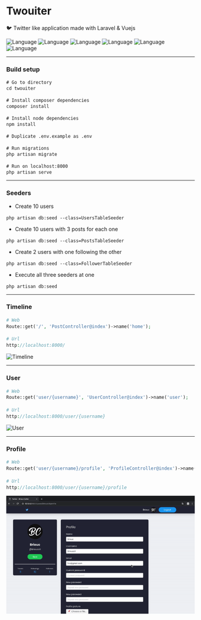 # Twouiter

🐦 Twitter like application made with Laravel & Vuejs

![Language](https://img.shields.io/badge/Language-Laravel-orange.svg)  ![Language](https://img.shields.io/badge/Language-Vuejs-green.svg) ![Language](https://img.shields.io/badge/Language-mysql-blue.svg) ![Language](https://img.shields.io/badge/Language-Blade-e44b23.svg) ![Language](https://img.shields.io/badge/Framework-SCSS-pink.svg) ![Language](https://img.shields.io/badge/Framework-Bulma-green.svg)

----------

### Build setup

 
```shell
# Go to directory
cd twouiter

# Install composer dependencies
composer install

# Install node dependencies
npm install

# Duplicate .env.example as .env

# Run migrations
php artisan migrate

# Run on localhost:8000
php artisan serve
```

----------

### Seeders

- Create 10 users

```shell
php artisan db:seed --class=UsersTableSeeder
```

- Create 10 users with 3 posts for each one

```shell
php artisan db:seed --class=PostsTableSeeder
```

- Create 2 users with one following the other

```shell
php artisan db:seed --class=FollowerTableSeeder
```

- Execute all three seeders at one 

```shell
php artisan db:seed
```

----------

### Timeline

```php
# Web 
Route::get('/', 'PostController@index')->name('home');

# Url
http://localhost:8000/
```

![Timeline](docs/feed.gif)

----------

### User

```php
# Web 
Route::get('user/{username}', 'UserController@index')->name('user');

# Url
http://localhost:8000/user/{username}
```

![User](docs/user.gif)

----------

### Profile

```php
# Web 
Route::get('user/{username}/profile', 'ProfileController@index')->name('user.profile');

# Url
http://localhost:8000/user/{username}/profile
```

![User](docs/profile.gif)
